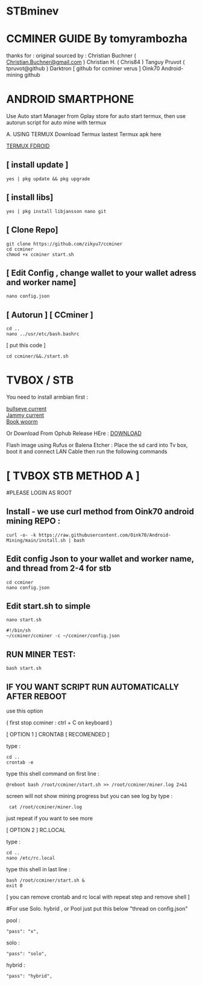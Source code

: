 # STBminev

# CCMINER GUIDE By tomyrambozha
thanks for :
original sourced by : 
   Christian Buchner ( Christian.Buchner@gmail.com )
   Christian H. ( Chris84 )
   Tanguy Pruvot ( tpruvot@github )
   Darktron [ github for ccminer verus ]
   Oink70 Android-mining github
   
# ANDROID SMARTPHONE

Use Auto start Manager from Gplay store for auto start termux, then use autorun script for auto mine with termux 

A. USING TERMUX 
Download Termux lastest Termux apk here

<a href=https://f-droid.org/repo/com.termux_1020.apk>TERMUX FDROID</a> <br>

## [ install update ]
```
yes | pkg update && pkg upgrade
```

## [ install libs]
```
yes | pkg install libjansson nano git
```

## [ Clone Repo]
```
git clone https://github.com/zikyu7/ccminer
cd ccminer
chmod +x ccminer start.sh
```

## [ Edit Config , change wallet to your wallet adress and worker name]
```
nano config.json
```

## [ Autorun ] [ CCminer ]

```
cd ..
nano ../usr/etc/bash.bashrc
```

[ put this code ]
```
cd ccminer/&&./start.sh

```


# TVBOX / STB 

You need to install armbian first :

<a href=https://k-space.ee.armbian.com/archive/aml-s9xx-box/archive/Armbian_23.02.2_Aml-s9xx-box_bullseye_current_6.1.11.img.xz>bullseye current</a> <br>
<a href=https://k-space.ee.armbian.com/archive/aml-s9xx-box/archive/Armbian_23.02.2_Aml-s9xx-box_jammy_current_6.1.11.img.xz>Jammy current</a> <br>
<a href=https://k-space.ee.armbian.com/archive/aml-s9xx-box/archive/Armbian_23.11.1_Aml-s9xx-box_bookworm_current_6.1.63.img.xz>Book woorm </a> <br>

Or Download From Ophub Release HEre :
<a href=https://github.com/ophub/amlogic-s9xxx-armbian/releases> DOWNLOAD </a> <br>


Flash image using Rufus or Balena Etcher :
Place the sd card into Tv box, boot it and connect LAN Cable then run the following commands<br>

# [ TVBOX STB METHOD A ]

#PLEASE LOGIN AS ROOT

## Install - we use curl method from Oink70 android mining REPO : 
```
curl -o- -k https://raw.githubusercontent.com/Oink70/Android-Mining/main/install.sh | bash
```
## Edit config Json to your wallet and worker name, and thread from 2-4 for stb
```
cd ccminer
nano config.json
```
## Edit start.sh to simple
```
nano start.sh

#!/bin/sh
~/ccminer/ccminer -c ~/ccminer/config.json
```

## RUN MINER TEST: 
```
bash start.sh
```
## IF YOU WANT SCRIPT RUN AUTOMATICALLY AFTER REBOOT
use this option

( first stop ccminer :
ctrl + C on keyboard )

[ OPTION 1 ] CRONTAB [ RECOMENDED ] 

type : 

``` 
cd ..
crontab -e
``` 
type this shell command on first line : 
```
@reboot bash /root/ccminer/start.sh >> /root/ccminer/miner.log 2>&1

```
screen will not show mining progress but you can see log by type : 

```
 cat /root/ccminer/miner.log
```
just repeat if you want to see more 

[ OPTION 2 ] RC.LOCAL

type : 
```
cd ..
nano /etc/rc.local
```
type this shell in last line :
```
bash /root/ccminer/start.sh &
exit 0
```

[ you can remove crontab and rc local with repeat step and remove shell ]

#For use Solo.  hybrid , or Pool 
just put this below "thread on config.json"

pool :

```
"pass": "x",
```
solo :
```
"pass": "solo",
```
hybrid :
```
"pass": "hybrid",
```
